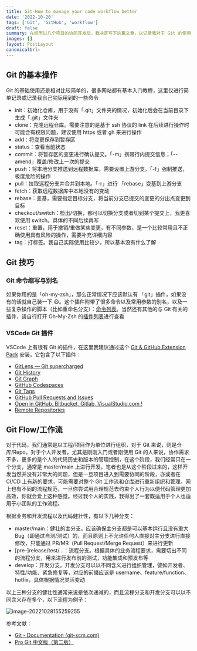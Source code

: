 ```yaml
---
title: Git-How to manage your code workflow better
date: '2022-10-20'
tags: ['Git', 'GitHub', 'workflow']
draft: false
summary: 在经历过几个项目的协同开发后，我决定写下这篇文章，以记录我对于 Git 的使用方式的一些思考。
images: []
layout: PostLayout
canonicalUrl:
---
```


## Git 的基本操作

Git 的基础使用还是相对比较简单的，很多网站都有基本入门教程，这里仅进行简单记录或记录我自己实际用到的一些命令

- init：初始化仓库，用于没有「.git」文件夹的情况，初始化后会在当前目录下生成「.git」文件夹
- clone：克隆远程仓库。需要注意的是基于 ssh 协议的 link 在后续进行操作时可能会有权限问题，建议使用 https 或者 gh 来进行操作
- add：将变更保存到暂存区
- status：查看当前状态
- commit：将暂存区的变更进行确认提交。「-m」携带行内提交信息；「--amend」覆盖/修改上一次的提交
- push：将本地分支推送到远程数据库，需要设置上游分支。「-f」强制推送，极度危险的操作
- pull：拉取远程分支并合并到本地。「-r」进行 「rebase」变基到上游分支
- fetch：获取远程数据库中本地没有的变动
- rebase：变基，需要指定目标分支，将当前分支已提交的变更的分出点变更到目标
- checkout/switch：检出/切换，都可以切换分支或者切到某个提交上，我更喜欢使用 switch。具体的不同后续再写
- reset：重置，用于撤销/重做某些变更，有不同参数，是一个比较常用且不正确使用具有风险的操作，需要补充详细内容
- tag：打标签。我自己实际使用比较少，所以基本没有什么了解

## Git 技巧

### Git 命令缩写与别名

如果你用的是「oh-my-zsh」，那么正常情况下应该默认有 「git」插件，如果没有的话就自己装一下 😆。这个插件附带了很多命令以及常用参数的别名，以及一些复杂操作的脚本（比如重命名分支）：[命令列表](https://github.com/ohmyzsh/ohmyzsh/tree/master/plugins/git)。当然还有其他的与 Git 有关的插件，请自行打开 Oh-My-Zsh 的[插件列表](https://github.com/ohmyzsh/ohmyzsh/tree/master/plugins)进行查看

### VSCode Git 插件

VSCode 上有很有 Git 的插件，在这里我建议通过这个 [Git & GitHub Extension Pack](https://marketplace.visualstudio.com/items?itemName=vinirossa.vscode-gitandgithub-pack) 安装，它包含了以下插件：

- [GitLens — Git supercharged](https://marketplace.visualstudio.com/items?itemName=eamodio.gitlens)
- [Git History](https://marketplace.visualstudio.com/items?itemName=donjayamanne.githistory)
- [Git Graph](https://marketplace.visualstudio.com/items?itemName=mhutchie.git-graph)
- [GitHub Codespaces](https://marketplace.visualstudio.com/items?itemName=github.codespaces)
- [Git Tags](https://marketplace.visualstudio.com/items?itemName=howardzuo.vscode-git-tags)
- [GitHub Pull Requests and Issues](https://marketplace.visualstudio.com/items?itemName=github.vscode-pull-request-github)
- [Open in GitHub, Bitbucket, Gitlab, VisualStudio.com !](https://marketplace.visualstudio.com/items?itemName=ziyasal.vscode-open-in-github)
- [Remote Repositories](https://marketplace.visualstudio.com/items?itemName=github.remotehub)

## Git Flow/工作流

对于代码，我们通常是以工程/项目作为单位进行组织，对于 Git 来说，则是仓库/Repo。对于个人开发者，尤其是刚刚入门或者刚使用 Git 的人来说，协作需求不多，更多的是个人的代码历史和版本的管理控制，在这个阶段，我们经常只在一个分支，通常是 master/main 上进行开发。笔者也是从这个阶段过来的，这样开发当然并没有非常大的问题，但是一旦项目进入到需要协同的阶段，亦或者在 CI/CD 上有新的要求，可能需要对整个 Git 工作流和仓库进行重新组织和管理。网上也有不同的流程规范，一旦你尝试用合理规范去约束个人行为以便代码管理更加高效，你就会爱上这种感觉。经过我个人的实践，我得出了一套既适用于个人也适用于小团队的工作流程。

根据业务和开发流程以及代码健壮性，有以下几种分支：

- master/main：健壮的主分支。应该确保主分支都是可以基本运行且没有重大 Bug（即通过自测/测试）的，而且原则上不允许任何人直接对主分支进行直接修改，只能通过 PR/MR（Pull Request/Merge Request）来进行更新
- [pre-]release/test/...：流程分支。根据具体的业务流程要求，需要切出不同的流程分支，用来进行发布前的测试，功能集成和预发布等
- develop：开发分支。开发分支可以以不同含义进行组织管理，譬如开发者、特性/功能、紧急修复等，对应的前缀应该是 username、feature/function、hotfix，具体根据情况灵活变动

以上三种分支的健壮性通常来说是依次递减的，而且流程分支和开发分支可以以不同含义存在多个，以下流程为例子：

![image-20221028155259255](https://image-lake.oss-cn-hangzhou.aliyuncs.com/image-20221028155259255.png)

参考文献：

- [Git - Documentation (git-scm.com)](https://git-scm.com/doc)
- [Pro Git 中文版（第二版）](https://www.progit.cn/)
